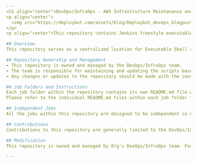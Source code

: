 ```yaml
---
<h1 align="center">DevOps/InfraOps - AWS Infrastructure Maintenance and Management</h1>
<p align="center">
  <img src="https://deploybot.com/assets/blog/Deploybot_devops_blogpost.png" alt="DevOps/InfraOps AWS Infrastructure Management">
</p>
<p align="center">This repository contains Jenkins freestyle executable shell scripts for AWS Infrastructure maintenance and management.</p>

## Overview
This repository serves as a centralized location for Executable Shell scripts used for AWS Infrastructure maintenance and management. The scripts are designed to automate various tasks related to AWS infrastructure, ensuring efficiency and reliability in the management process.

## Repository Ownership and Management
- This repository is owned and managed by the DevOps/InfraOps team.
- The team is responsible for maintaining and updating the scripts based on infrastructure requirements.
- Any changes or updates to the repository should be made with the consent and approval of the DevOps/InfraOps team.

## Job Folders and Instructions
Each job folder within the repository contains its own README.md file with instructions specific to that job. These instructions provide details about the purpose of the job, the required parameters, and any additional setup or configuration steps.
Please refer to the individual README.md files within each job folder for specific instructions and usage guidelines.

## Independent Jobs
All the jobs within this repository are designed to be independent in nature. This means you can use the scripts to run tasks in any environment without the need to set up Jenkins. Simply execute the scripts with the necessary parameters and configure any required AWS credentials or authentication.

## Contributions
Contributions to this repository are generally limited to the DevOps/InfraOps team. If you have suggestions or improvements for the scripts, please consult with the team and follow the established process for proposing and implementing changes.

## Modification
This repository is owned and managed by Org's DevOps/InfraOps team. For any questions or issues, please contact the DevOps/InfraOps team.

---
```

